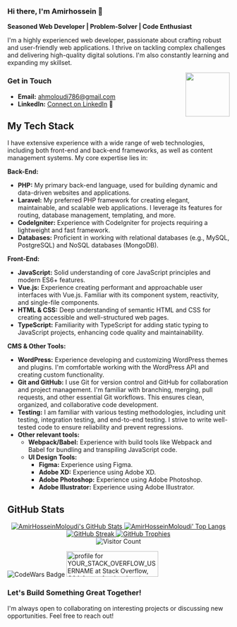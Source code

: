 ### Hi there, I'm Amirhossein 👋

**Seasoned Web Developer | Problem-Solver | Code Enthusiast**

I'm a highly experienced web developer, passionate about crafting robust and user-friendly web applications. I thrive on tackling complex challenges and delivering high-quality digital solutions. I'm also constantly learning and expanding my skillset.

<img src="https://c.tenor.com/5SWZs0T-tuAAAAAC/thumbs-up-kid.gif" align="right" width="100" />

### Get in Touch

*   **Email:** [ahmoloudi786@gmail.com](mailto:ahmoloudi786@gmail.com)
*   **LinkedIn:** [Connect on LinkedIn](https://www.linkedin.com/in/amirhossein-moloudi-947aa31ba/) &#x1F517;

## My Tech Stack

I have extensive experience with a wide range of web technologies, including both front-end and back-end frameworks, as well as content management systems. My core expertise lies in:

**Back-End:**

*   **PHP:** My primary back-end language, used for building dynamic and data-driven websites and applications.
*   **Laravel:** My preferred PHP framework for creating elegant, maintainable, and scalable web applications. I leverage its features for routing, database management, templating, and more.
*   **CodeIgniter:** Experience with CodeIgniter for projects requiring a lightweight and fast framework.
*   **Databases:** Proficient in working with relational databases (e.g., MySQL, PostgreSQL) and NoSQL databases (MongoDB).

**Front-End:**

*   **JavaScript:** Solid understanding of core JavaScript principles and modern ES6+ features.
*   **Vue.js:** Experience creating performant and approachable user interfaces with Vue.js. Familiar with its component system, reactivity, and single-file components.
*   **HTML & CSS:** Deep understanding of semantic HTML and CSS for creating accessible and well-structured web pages.
*  **TypeScript:** Familiarity with TypeScript for adding static typing to JavaScript projects, enhancing code quality and maintainability.

**CMS & Other Tools:**

*   **WordPress:** Experience developing and customizing WordPress themes and plugins. I'm comfortable working with the WordPress API and creating custom functionality.
*   **Git and GitHub:** I use Git for version control and GitHub for collaboration and project management. I'm familiar with branching, merging, pull requests, and other essential Git workflows. This ensures clean, organized, and collaborative code development.
*   **Testing:** I am familiar with various testing methodologies, including unit testing, integration testing, and end-to-end testing. I strive to write well-tested code to ensure reliability and prevent regressions. 
* **Other relevant tools:** 
    *  **Webpack/Babel:** Experience with build tools like Webpack and Babel for bundling and transpiling JavaScript code.
    * **UI Design Tools:** 
       *  **Figma:** Experience using Figma.
       * **Adobe XD:** Experience using Adobe XD.
       * **Adobe Photoshop:** Experience using Adobe Photoshop.
       * **Adobe Illustrator:** Experience using Adobe Illustrator.

## GitHub Stats

<p align="center">
  <!-- Basic Stats -->
  <a href="https://github.com/AmirHosseinMoloudi/AmirHosseinMoloudi">
    <img src="https://github-readme-stats.vercel.app/api?username=AmirHosseinMoloudi&show_icons=true&include_all_commits=true&theme=algolia&count_private=false&line_height=40" alt="AmirHosseinMoloudi's GitHub Stats" />
  </a>
  <a href="https://github.com/AmirHosseinMoloudi/AmirHosseinMoloudi">
    <img src="https://github-readme-stats.vercel.app/api/top-langs/?username=AmirHosseinMoloudi&langs_count=5&theme=algolia" alt="AmirHosseinMoloudi' Top Langs" />
  </a><br/>

  <!-- Streak Stats (Customized) -->
  <a href="https://git.io/streak-stats">
    <img src="https://streak-stats.demolab.com/?user=AmirHosseinMoloudi&theme=algolia&date_format=[Y.]n.j&locale=en" alt="GitHub Streak" />
  </a>
  <!--
    Streak Stats Customization Options:
      theme:  (See list below)
      date_format:  [Y.]n.j  (Compact format)
      locale: en (English - change to 'fa' for Farsi if preferred)
      hide_border: true/false
      background:  (hex color, e.g., 'f2f2f2')
      ... (many other color options - see documentation)
  -->

  <!-- Trophies (Customized) -->
  <a href="https://github.com/ryo-ma/github-profile-trophy">
    <img src="https://github-profile-trophy.vercel.app/?username=AmirHosseinMoloudi&theme=algolia&no-frame=false&no-bg=false&margin-w=4" alt="GitHub Trophies" />
 </a>
    <!--
      Trophy Customization Options:
        theme: (See list below)
        no-frame: false (Set to true to remove frame)
        no-bg: false (Set to true to remove background)
        margin-w: 4 (Horizontal margin)
        column: -1 (Adaptive columns)
        row: (number, default 3)
        title: (Filter by title, e.g., title=Followers)
        rank: (Filter by rank, e.g., rank=S,AAA)
    -->
<br/>
  <!-- Visitor Count -->
  <img src="https://profile-counter.glitch.me/AmirHosseinMoloudi/count.svg" alt="Visitor Count" />
</p>

<!-- Theme List (for easy reference - keep this commented out)
  Available Themes for Streak Stats and Trophies:
    default, dark, radical, merko, gruvbox, tokyonight, onedark, cobalt,
    synthwave, highcontrast, dracula, monokai, chalk, nord, alduin,
    darkhub, juicyfresh, buddhism, oldie, onestar, discord, algolia,
    gitdimmed, matrix, apprentice, dark_dimmed, dark_lover, kimbie_dark
-->

<!-- CodeWars Badge -->
<img src="https://www.codewars.com/users/AmirHosseinMoloudi/badges/large" alt="CodeWars Badge" />

<a href="https://stackoverflow.com/users/16536522/amirhossein-moloudi">
    <img src="https://stackoverflow.com/users/flair/16536522.png" width="208" height="58" alt="profile for YOUR_STACK_OVERFLOW_USERNAME at Stack Overflow, Q&A for professional and enthusiast programmers" title="profile for YOUR_STACK_OVERFLOW_USERNAME at Stack Overflow, Q&A for professional and enthusiast programmers">
</a>

### Let's Build Something Great Together!

I'm always open to collaborating on interesting projects or discussing new opportunities. Feel free to reach out!

